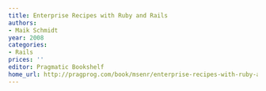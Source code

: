 ```yaml
---
title: Enterprise Recipes with Ruby and Rails
authors:
- Maik Schmidt
year: 2008
categories:
- Rails
prices: ''
editor: Pragmatic Bookshelf
home_url: http://pragprog.com/book/msenr/enterprise-recipes-with-ruby-and-rails
---
```

